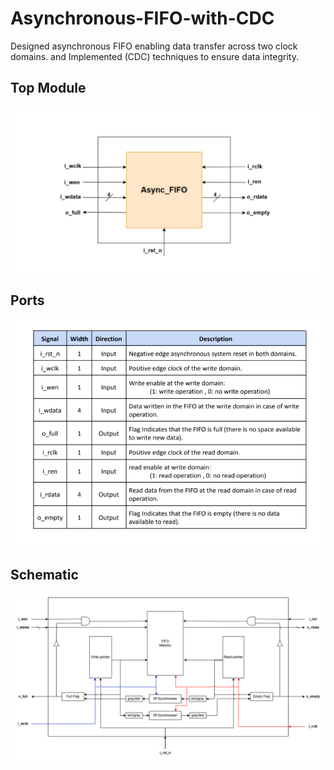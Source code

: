 # Asynchronous-FIFO-with-CDC
Designed asynchronous FIFO enabling data transfer across two clock domains. and Implemented (CDC) techniques to ensure data integrity. 
## Top Module 
![Module](Img/Module.png)

## Ports 
![Ports](Img/Ports.png)

## Schematic
![Schematic](Img/Schematic.png)
